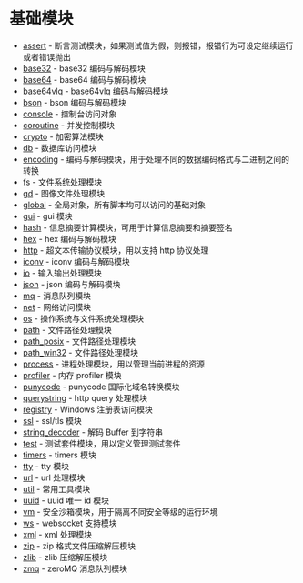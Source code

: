 # 基础模块
* [assert](ifs/assert.md) - 断言测试模块，如果测试值为假，则报错，报错行为可设定继续运行或者错误抛出
* [base32](ifs/base32.md) - base32 编码与解码模块
* [base64](ifs/base64.md) - base64 编码与解码模块
* [base64vlq](ifs/base64vlq.md) - base64vlq 编码与解码模块
* [bson](ifs/bson.md) - bson 编码与解码模块
* [console](ifs/console.md) - 控制台访问对象
* [coroutine](ifs/coroutine.md) - 并发控制模块
* [crypto](ifs/crypto.md) - 加密算法模块
* [db](ifs/db.md) - 数据库访问模块
* [encoding](ifs/encoding.md) - 编码与解码模块，用于处理不同的数据编码格式与二进制之间的转换
* [fs](ifs/fs.md) - 文件系统处理模块
* [gd](ifs/gd.md) - 图像文件处理模块
* [global](ifs/global.md) - 全局对象，所有脚本均可以访问的基础对象
* [gui](ifs/gui.md) - gui 模块
* [hash](ifs/hash.md) - 信息摘要计算模块，可用于计算信息摘要和摘要签名
* [hex](ifs/hex.md) - hex 编码与解码模块
* [http](ifs/http.md) - 超文本传输协议模块，用以支持 http 协议处理
* [iconv](ifs/iconv.md) - iconv 编码与解码模块
* [io](ifs/io.md) - 输入输出处理模块
* [json](ifs/json.md) - json 编码与解码模块
* [mq](ifs/mq.md) - 消息队列模块
* [net](ifs/net.md) - 网络访问模块
* [os](ifs/os.md) - 操作系统与文件系统处理模块
* [path](ifs/path.md) - 文件路径处理模块
* [path_posix](ifs/path_posix.md) - 文件路径处理模块
* [path_win32](ifs/path_win32.md) - 文件路径处理模块
* [process](ifs/process.md) - 进程处理模块，用以管理当前进程的资源
* [profiler](ifs/profiler.md) - 内存 profiler 模块
* [punycode](ifs/punycode.md) - punycode 国际化域名转换模块
* [querystring](ifs/querystring.md) - http query 处理模块
* [registry](ifs/registry.md) - Windows 注册表访问模块
* [ssl](ifs/ssl.md) - ssl/tls 模块
* [string_decoder](ifs/string_decoder.md) - 解码 Buffer 到字符串
* [test](ifs/test.md) - 测试套件模块，用以定义管理测试套件
* [timers](ifs/timers.md) - timers 模块
* [tty](ifs/tty.md) - tty 模块
* [url](ifs/url.md) - url 处理模块
* [util](ifs/util.md) - 常用工具模块
* [uuid](ifs/uuid.md) - uuid 唯一 id 模块
* [vm](ifs/vm.md) - 安全沙箱模块，用于隔离不同安全等级的运行环境
* [ws](ifs/ws.md) - websocket 支持模块
* [xml](ifs/xml.md) - xml 处理模块
* [zip](ifs/zip.md) - zip 格式文件压缩解压模块
* [zlib](ifs/zlib.md) - zlib 压缩解压模块
* [zmq](ifs/zmq.md) - zeroMQ 消息队列模块
